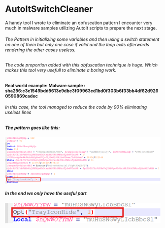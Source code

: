 # AutoItSwitchCleaner
A handy tool I wrote to eliminate an obfuscation pattern I encounter very much in malware samples utilizing AutoIt scripts to prepare the next stage.

###### The Pattern in initializing some variables and then using a switch statement on one of them but only one case if valid and the loop exits afterwards rendering the other cases useless.
###### The code proportion added with this obfuscation technique is huge. Which makes this tool very usefull to eliminate a boring work.

#### Real world example: Malware sample : sha256:c3c1549bdd5613e9dbc3f09963cd1bd0f303b6f33bb4df62d9260590869cadec
###### In this case, the tool managed to reduce the code by 90% eliminating useless lines

##### The pattern goes like this:
![pattern](pattern.png)
##### In the end we only have the useful part
![useful](useful_part.png)
